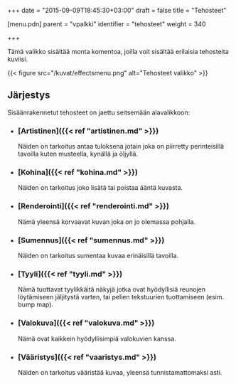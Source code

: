+++
date = "2015-09-09T18:45:30+03:00"
draft = false
title = "Tehosteet"

[menu.pdn]
	parent = "vpalkki"
	identifier = "tehosteet"
	weight = 340

+++

Tämä valikko sisältää monta komentoa, joilla voit sisältää erilaisia tehosteita kuviisi.

{{< figure src="/kuvat/effectsmenu.png" alt="Tehosteet valikko" >}}

## Järjestys

Sisäänrakennetut tehosteet on jaettu seitsemään alavalikkoon:

*	### [Artistinen]({{< ref "artistinen.md" >}})

	Näiden on tarkoitus antaa tuloksena jotain joka on piirretty perinteisillä tavoilla kuten musteella, kynällä ja öljyllä.
	
*	### [Kohina]({{< ref "kohina.md" >}})

	Näiden on tarkoitus joko lisätä tai poistaa ääntä kuvasta.
		
*	### [Renderointi]({{< ref "renderointi.md" >}})	

	Nämä yleensä korvaavat kuvan joka on jo olemassa pohjalla.
	
*	### [Sumennus]({{< ref "sumennus.md" >}})

	Näiden on tarkoitus sumentaa kuvaa erinäisillä tavoilla.
		
*	### [Tyyli]({{< ref "tyyli.md" >}})

	Nämä tuottavat tyylikkäitä näkyjä jotka ovat hyödyllisiä reunojen löytämiseen jäljitystä varten, tai pelien tekstuurien tuottamiseen (esim. bump map).
		
*	### [Valokuva]({{< ref "valokuva.md" >}})

	Nämä ovat kaikkein hyödyllisimpiä valokuvien kanssa.
		
*	### [Vääristys]({{< ref "vaaristys.md" >}})
	
	Näiden on tarkoitus vääristää kuvaa, yleensä tunnistamattomaksi asti.

